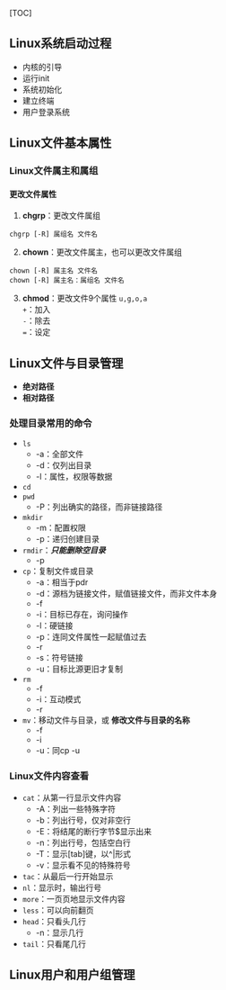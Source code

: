 [TOC]

## Linux系统启动过程
* 内核的引导
* 运行init
* 系统初始化
* 建立终端
* 用户登录系统

## Linux文件基本属性
### Linux文件属主和属组
#### 更改文件属性
1. __chgrp__：更改文件属组
```
chgrp [-R] 属组名 文件名
```
2. __chown__：更改文件属主，也可以更改文件属组
```
chown [-R] 属主名 文件名
chown [-R] 属主名：属组名 文件名
```
3. __chmod__：更改文件9个属性
`u,g,o,a`  
`+`：加入  
`-`：除去  
`=`：设定

## Linux文件与目录管理
* __绝对路径__
* __相对路径__
### 处理目录常用的命令
* `ls`
    * -a：全部文件
    * -d：仅列出目录
    * -l：属性，权限等数据
* `cd`
* `pwd`
    * -P：列出确实的路径，而非链接路径
* `mkdir`
    * -m：配置权限
    * -p：递归创建目录
* `rmdir`：___只能删除空目录___
    * -p
* `cp`：复制文件或目录
    * -a：相当于pdr
    * -d：源档为链接文件，赋值链接文件，而非文件本身
    * -f
    * -i：目标已存在，询问操作
    * -l：硬链接
    * -p：连同文件属性一起赋值过去
    * -r
    * -s：符号链接
    * -u：目标比源更旧才复制
* `rm`
    * -f
    * -i：互动模式
    * -r
* `mv`：移动文件与目录，或 __修改文件与目录的名称__
    * -f
    * -i
    * -u：同cp -u
### Linux文件内容查看
* `cat`：从第一行显示文件内容
    * -A：列出一些特殊字符
    * -b：列出行号，仅对非空行
    * -E：将结尾的断行字节$显示出来
    * -n：列出行号，包括空白行
    * -T：显示[tab]键，以^|形式
    * -v：显示看不见的特殊符号
* `tac`：从最后一行开始显示
* `nl`：显示时，输出行号
* `more`：一页页地显示文件内容
* `less`：可以向前翻页
* `head`：只看头几行
    * -n：显示几行
* `tail`：只看尾几行

## Linux用户和用户组管理